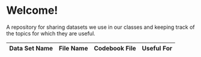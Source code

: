 # Welcome!
A repository for sharing datasets we use in our classes and keeping track of the topics for which they are useful.

| Data Set Name | File Name | Codebook File | Useful For |
| --- | --- | --- | --- |

